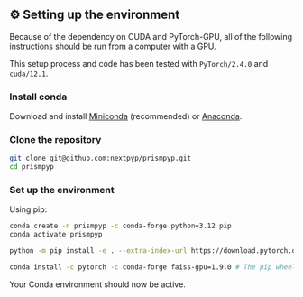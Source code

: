 ## ⚙️ Setting up the environment
Because of the dependency on CUDA and PyTorch-GPU, all of the following instructions should be run from a computer with a GPU. 

This setup process and code has been tested with ```PyTorch/2.4.0``` and  ```cuda/12.1```.

### Install conda
   Download and install [Miniconda](https://docs.conda.io/en/latest/miniconda.html) (recommended) or [Anaconda](https://www.anaconda.com/).

### Clone the repository
   ```bash
   git clone git@github.com:nextpyp/prismpyp.git
   cd prismpyp
   ```
   
### Set up the environment
   
   Using pip:
   ```bash
   conda create -n prismpyp -c conda-forge python=3.12 pip
   conda activate prismpyp
   
   python -m pip install -e . --extra-index-url https://download.pytorch.org/whl/cu121
   
   conda install -c pytorch -c conda-forge faiss-gpu=1.9.0 # The pip wheel for faiss-gpu does not support python/3.12
   ```

  Your Conda environment should now be active.